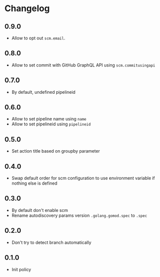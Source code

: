 # Changelog

## 0.9.0

* Allow to opt out `scm.email`.

## 0.8.0

* Allow to set commit with GitHub GraphQL API using `scm.commitusingapi`

## 0.7.0

* By default, undefined pipelineid

## 0.6.0

* Allow to set pipeline name using `name`
* Allow to set pipelineid using `pipelineid`

## 0.5.0

* Set action title based on groupby parameter

## 0.4.0 

* Swap default order for scm configuration to use environment variable if nothing else is defined

## 0.3.0

* By default don't enable scm
* Rename autodiscovery params version `.golang.gomod.spec` to `.spec`

## 0.2.0

* Don't try to detect branch automatically

## 0.1.0

* Init policy
